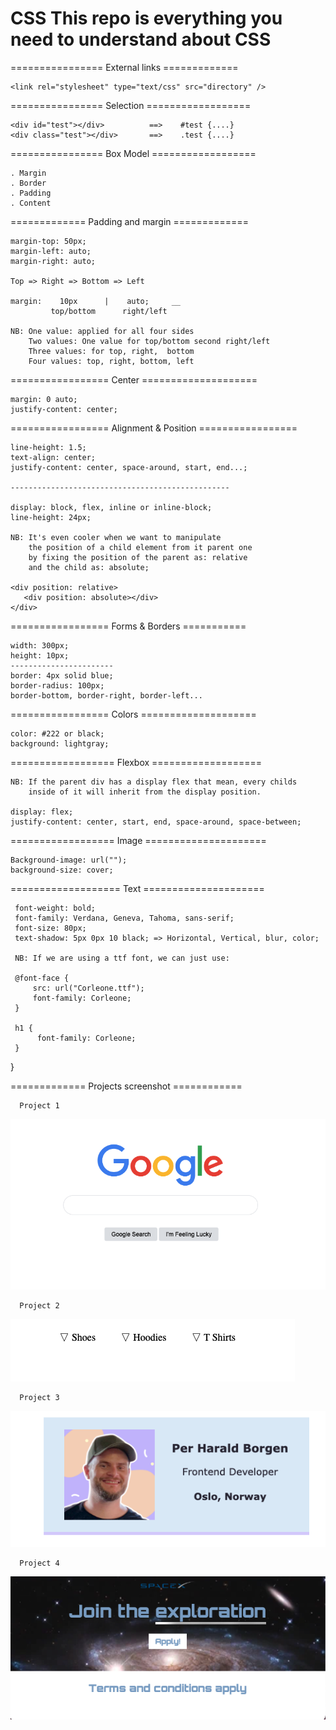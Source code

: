 # CSS This repo is everything you need to understand about CSS

================ External links =============

    <link rel="stylesheet" type="text/css" src="directory" />

================ Selection ==================

    <div id="test"></div>          ==>    #test {....}
    <div class="test"></div>       ==>    .test {....}

================ Box Model ==================
     
    . Margin
    . Border
    . Padding
    . Content

============= Padding and margin =============

    margin-top: 50px;
    margin-left: auto;     
    margin-right: auto; 

    Top => Right => Bottom => Left

    margin:    10px      |    auto;     __
             top/bottom      right/left

    NB: One value: applied for all four sides
        Two values: One value for top/bottom second right/left
        Three values: for top, right,  bottom
        Four values: top, right, bottom, left

================= Center ====================

    margin: 0 auto;
    justify-content: center;

================= Alignment & Position =================

    line-height: 1.5;
    text-align: center;
    justify-content: center, space-around, start, end...;

    -------------------------------------------------

    display: block, flex, inline or inline-block;
    line-height: 24px;

    NB: It's even cooler when we want to manipulate
        the position of a child element from it parent one
        by fixing the position of the parent as: relative
        and the child as: absolute;

    <div position: relative>
       <div position: absolute></div>
    </div>

================= Forms & Borders ===========

    width: 300px;
    height: 10px;
    -----------------------
    border: 4px solid blue;
    border-radius: 100px; 
    border-bottom, border-right, border-left...

================= Colors ====================

    color: #222 or black;
    background: lightgray;


================== Flexbox ===================
     
    NB: If the parent div has a display flex that mean, every childs
        inside of it will inherit from the display position.

    display: flex;
    justify-content: center, start, end, space-around, space-between;

================== Image =====================

    Background-image: url("");
    background-size: cover;

=================== Text =====================

     font-weight: bold;
     font-family: Verdana, Geneva, Tahoma, sans-serif;
     font-size: 80px;
     text-shadow: 5px 0px 10 black; => Horizontal, Vertical, blur, color;

     NB: If we are using a ttf font, we can just use:
   
     @font-face {
         src: url("Corleone.ttf");
         font-family: Corleone;
     }

     h1 {
          font-family: Corleone;
     }
}

============= Projects screenshot ============

      Project 1
![](/images/google-interface.png?raw=true "Google Search Page")

      Project 2
![](/images/navigation.png?raw=true "Header Navigation")

      Project 3
![](/images/business-card.png?raw=true "Business Card")

      Project 4
![](/images/spacer.png?raw=true "Space website")
